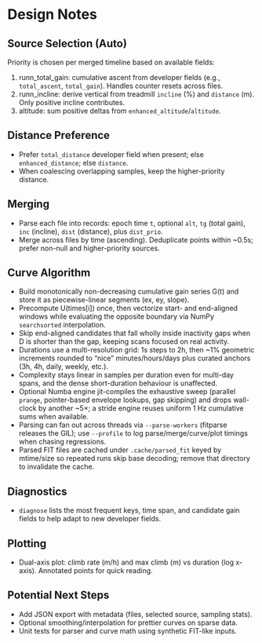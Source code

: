 Design Notes
============

Source Selection (Auto)
-----------------------
Priority is chosen per merged timeline based on available fields:
1. runn_total_gain: cumulative ascent from developer fields (e.g., `total_ascent`, `total_gain`). Handles counter resets across files.
2. runn_incline: derive vertical from treadmill `incline` (%) and `distance` (m). Only positive incline contributes.
3. altitude: sum positive deltas from `enhanced_altitude`/`altitude`.

Distance Preference
-------------------
- Prefer `total_distance` developer field when present; else `enhanced_distance`; else `distance`.
- When coalescing overlapping samples, keep the higher-priority distance.

Merging
-------
- Parse each file into records: epoch time `t`, optional `alt`, `tg` (total gain), `inc` (incline), `dist` (distance), plus `dist_prio`.
- Merge across files by time (ascending). Deduplicate points within ~0.5s; prefer non-null and higher-priority sources.

Curve Algorithm
---------------
- Build monotonically non-decreasing cumulative gain series G(t) and store it as piecewise-linear segments (ex, ey, slope).
- Precompute U(times[i]) once, then vectorize start- and end-aligned windows while evaluating the opposite boundary via NumPy `searchsorted` interpolation.
- Skip end-aligned candidates that fall wholly inside inactivity gaps when D is shorter than the gap, keeping scans focused on real activity.
- Durations use a multi-resolution grid: 1s steps to 2h, then ~1% geometric increments rounded to “nice” minutes/hours/days plus curated anchors (3h, 4h, daily, weekly, etc.).
- Complexity stays linear in samples per duration even for multi-day spans, and the dense short-duration behaviour is unaffected.
- Optional Numba engine jit-compiles the exhaustive sweep (parallel `prange`, pointer-based envelope lookups, gap skipping) and drops wall-clock by another ~5×; a stride engine reuses uniform 1 Hz cumulative sums when available.
- Parsing can fan out across threads via `--parse-workers` (fitparse releases the GIL); use `--profile` to log parse/merge/curve/plot timings when chasing regressions.
- Parsed FIT files are cached under `.cache/parsed_fit` keyed by mtime/size so repeated runs skip base decoding; remove that directory to invalidate the cache.

Diagnostics
-----------
- `diagnose` lists the most frequent keys, time span, and candidate gain fields to help adapt to new developer fields.

Plotting
--------
- Dual-axis plot: climb rate (m/h) and max climb (m) vs duration (log x-axis). Annotated points for quick reading.

Potential Next Steps
--------------------
- Add JSON export with metadata (files, selected source, sampling stats).
- Optional smoothing/interpolation for prettier curves on sparse data.
- Unit tests for parser and curve math using synthetic FIT-like inputs.
